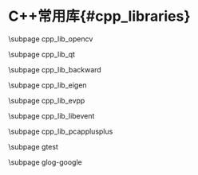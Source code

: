 C++常用库{#cpp_libraries}
========================

\subpage cpp_lib_opencv

\subpage cpp_lib_qt

\subpage cpp_lib_backward

\subpage cpp_lib_eigen

\subpage cpp_lib_evpp

\subpage cpp_lib_libevent

\subpage cpp_lib_pcapplusplus

\subpage gtest

\subpage glog-google




